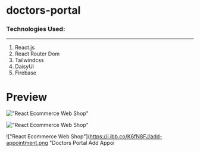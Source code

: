 # doctors-portal

### Technologies Used:

---

1. React.js
2. React Router Dom
3. Tailwindcss
4. DaisyUi
5. Firebase

# Preview

!["React Ecommerce Web Shop"](https://i.ibb.co/mHJmP6L/Home.png "Doctors Portal Home Page")

!["React Ecommerce Web Shop"](https://i.ibb.co/ZdVhnz9/appointment.png "Doctors Portal Appointment")

!["React Ecommerce Web Shop"](https://i.ibb.co/K6fN8FJ/add-appointment.png "Doctors Portal Add Appoi
